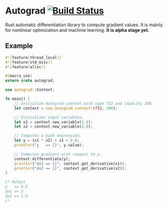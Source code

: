 # Autograd [![Build Status](https://travis-ci.org/kkimdev/autograd.svg?branch=master)](https://travis-ci.org/kkimdev/autograd)
Rust automatic differentiation library to compute gradient values. It is mainly for nonlinear optimization and machine learning. **It is alpha stage yet.**

## Example
~~~rust
#![feature(thread_local)]
#![feature(std_misc)]
#![feature(alloc)]

#[macro_use]
extern crate autograd;

use autograd::Context;

fn main() {
    // Initialize Autograd context with type f32 and capacity 100.
    let context = new_autograd_context!(f32, 100);

    // Initializes input variables.
    let x1 = context.new_variable(1.5);
    let x2 = context.new_variable(2.0);

    // Computes a math expression.
    let y = (x1 * x2) + x1 + 5.0;
    println!("y   == {}", y.value);

    // Computes gradient with respect to y.
    context.differentiate(y);
    println!("dx1 == {}", context.get_derivative(x1));
    println!("dx2 == {}", context.get_derivative(x2));
}

/* Output
y   == 9.5
dx1 == 3
dx2 == 1.5
/*

~~~
